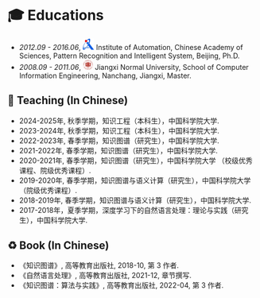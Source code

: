 
# 🎓 Educations
- *2012.09 - 2016.06*, <a href="https://www.ia.ac.cn/"><img class="svg" src="/images/casia_logo.jpg" width="23pt"></a> Institute of Automation, Chinese Academy of Sciences, Pattern Recognition and Intelligent System, Beijing, Ph.D. 
- *2008.09 - 2011.06*, <a href="https://www.jxnu.edu.cn/"><img class="svg" src="/images/jxnu_logo.png" width="20pt"></a> Jiangxi Normal University, School of Computer Information Engineering, Nanchang, Jiangxi, Master.


## 🌴 Teaching (In Chinese)
- 2024-2025年, 秋季学期，知识工程（本科生），中国科学院大学.
- 2023-2024年, 秋季学期，知识工程（本科生），中国科学院大学.
- 2022-2023年, 春季学期，知识图谱（研究生），中国科学院大学.
- 2021-2022年, 春季学期，知识图谱（研究生），中国科学院大学.
- 2020-2021年, 春季学期，知识图谱（研究生），中国科学院大学 （校级优秀课程、院级优秀课程）.
- 2019-2020年, 春季学期，知识图谱与语义计算（研究生），中国科学院大学 （院级优秀课程）.
- 2018-2019年, 春季学期，知识图谱与语义计算（研究生），中国科学院大学.
- 2017-2018年，夏季学期，深度学习下的自然语言处理：理论与实践（研究生），中国科学院大学.

## ♻️ Book (In Chinese)
- 《知识图谱》, 高等教育出版社, 2018-10, 第 3 作者.
- 《自然语言处理》, 高等教育出版社, 2021-12, 章节撰写.
- 《知识图谱：算法与实践》, 高等教育出版社, 2022-04, 第 3 作者.
